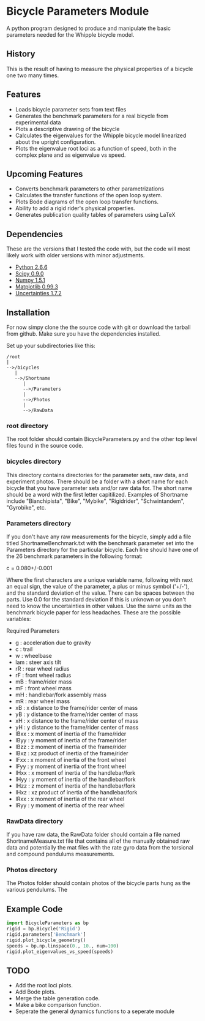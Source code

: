 Bicycle Parameters Module
=========================

A python program designed to produce and manipulate the basic parameters needed for
the Whipple bicycle model.

History
-------
This is the result of having to measure the physical properties of a bicycle
one two many times.

Features
--------
- Loads bicycle parameter sets from text files
- Generates the benchmark parameters for a real bicycle from experimental data
- Plots a descriptive drawing of the bicycle
- Calculates the eigenvalues for the Whipple bicycle model linearized about the
  upright configuration.
- Plots the eigenvalue root loci as a function of speed, both in the complex
  plane and as eigenvalue vs speed.

Upcoming Features
-----------------
- Converts benchmark parameters to other parametrizations
- Calculates the transfer functions of the open loop system.
- Plots Bode diagrams of the open loop transfer functions.
- Ability to add a rigid rider's physical properties.
- Generates publication quality tables of parameters using LaTeX

Dependencies
------------
These are the versions that I tested the code with, but the code will most
likely work with older versions with minor adjustments.

- [Python 2.6.6](http://www.python.org/)
- [Scipy 0.9.0](http://www.scipy.org/)
- [Numpy 1.5.1](http://numpy.scipy.org/)
- [Matplotlib 0.99.3](http://matplotlib.sourceforge.net/)
- [Uncertainties 1.7.2](http://packages.python.org/uncertainties/)

Installation
------------
For now simpy clone the the source code with git or download the tarball from
github. Make sure you have the dependencies installed.

Set up your subdirectories like this:

```
/root
|
-->/bicycles
   |
   -->/Shortname
      |
      -->/Parameters
      |
      -->/Photos
      |
      -->/RawData
```
### root directory
The root folder should contain BicycleParameters.py and the other top level
files found in the source code.

### bicycles directory
This directory contains directories for the parameter sets, raw data, and
experiment photos. There should be a folder with a short name for each bicycle
that you have parameter sets and/or raw data for. The short name should be a word
with the first letter capitilized. Examples of Shortname include
"Bianchipista", "Bike", "Mybike", "Rigidrider", "Schwintandem", "Gyrobike", etc.

### Parameters directory
If you don't have any raw measurements for the bicycle, simply add a file
titled ShortnameBenchmark.txt with the benchmark parameter set into the
Parameters directory for the particular bicycle. Each line should have one of
the 26 benchmark parameters in the following format:

c = 0.080+/-0.001

Where the first characters are a unique variable name, following with next an
equal sign, the value of the parameter, a plus or minus symbol ('+/-'), and the
standard deviation of the value. There can be spaces between the parts. Use 0.0
for the standard deviation if this is unknown or you don't need to know the
uncertainties in other values. Use the same units as the benchmark bicycle
paper for less headaches. These are the possible variables:

Required Parameters
- g : acceleration due to gravity
- c : trail
- w : wheelbase
- lam : steer axis tilt
- rR : rear wheel radius
- rF : front wheel radius
- mB : frame/rider mass
- mF : front wheel mass
- mH : handlebar/fork assembly mass
- mR : rear wheel mass
- xB : x distance to the frame/rider center of mass
- yB : y distance to the frame/rider center of mass
- xH : x distance to the frame/rider center of mass
- yH : y distance to the frame/rider center of mass
- IBxx : x moment of inertia of the frame/rider
- IByy : y moment of inertia of the frame/rider
- IBzz : z moment of inertia of the frame/rider
- IBxz : xz product of inertia of the frame/rider
- IFxx : x moment of inertia of the front wheel
- IFyy : y moment of inertia of the front wheel
- IHxx : x moment of inertia of the handlebar/fork
- IHyy : y moment of inertia of the handlebar/fork
- IHzz : z moment of inertia of the handlebar/fork
- IHxz : xz product of inertia of the handlebar/fork
- IRxx : x moment of inertia of the rear wheel
- IRyy : y moment of inertia of the rear wheel

### RawData directory
If you have raw data, the RawData folder should contain a file named
ShortnameMeasure.txt file that contains all of the manually obtained raw data
and potentially the mat files with the rate gyro data from the torsional and
compound pendulums measurements.

### Photos directory
The Photos folder should contain photos of the bicycle parts hung as the
various pendulums. The

Example Code
------------
```python
import BicycleParameters as bp
rigid = bp.Bicycle('Rigid')
rigid.parameters['Benchmark']
rigid.plot_bicycle_geometry()
speeds = bp.np.linspace(0., 10., num=100)
rigid.plot_eigenvalues_vs_speed(speeds)
```

TODO
----

- Add the root loci plots.
- Add Bode plots.
- Merge the table generation code.
- Make a bike comparison function.
- Seperate the general dynamics functions to a seperate module
